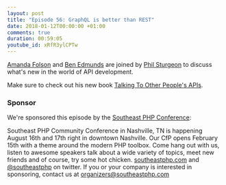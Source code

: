 ```yaml
---
layout: post
title: "Episode 56: GraphQL is better than REST"
date: 2018-01-12T00:00:00 +01:00
comments: true
duration: 00:59:05
youtube_id: xRfR3ylCPTw
---
```


[Amanda Folson](https://twitter.com/AmbassadorAwsum) and [Ben Edmunds](https://twitter.com/benedmunds) are joined by [Phil Sturgeon](https://twitter.com/philsturgeon) to discuss what's new in the world of API development.

Make sure to check out his new book [Talking To Other People's APIs](https://apisyouwonthate.com/).


### Sponsor
We're sponsored this episode by the [Southeast PHP Conference](https://southeastphp.com/):

Southeast PHP Community Conference in Nashville, TN is happening August 16th and 17th right in downtown Nashville. Our CfP opens February 15th with a theme around the modern PHP toolbox. Come hang out with us, listen to awesome speakers talk about a wide variety of topics, meet new friends and of course, try some hot chicken. [southeastphp.com](https://southeastphp.com/) and [@southeastphp](https://twitter.com/southeastphp) on twitter. If you or your company is interested in sponsoring, contact us at [organizers@southeastphp.com](mailto:organizers@southeastphp.com)


